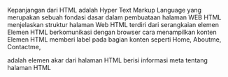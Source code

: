 Kepanjangan dari HTML adalah Hyper Text Markup Language yang merupakan sebuah fondasi dasar dalam pembuataan halaman WEB 
HTML menjelaskan struktur halaman Web
HTML terdiri dari serangkaian elemen
Elemen HTML berkomunikasi dengan browser cara menampilkan konten
Elemen HTML memberi label pada bagian konten seperti Home, Aboutme, Contactme,

adalah elemen akar dari halaman HTML
berisi informasi meta tentang halaman HTML
<title>menentukan judul untuk halaman HTML (ditampilkan di bilah judul browser atau di tab halaman)
mendefinisikan badan dokumen, dan merupakan wadah untuk semua konten yang terlihat, seperti judul, paragraf, gambar, hyperlink, tabel, daftar, dll.
mendefinisikan judul besar
mendefinisikan paragraf

Atribut HTML

Tag mendefinisikan hyperlink. Atribut hrefmenentukan URL halaman yang dituju.

Tag digunakan untuk menyematkan gambar di halaman HTML. Atribut sr cmenentukan jalur ke gambar yang akan ditampilkan.

Tag juga harus berisi atribut widthand height, yang menentukan lebar dan tinggi gambar:

Atribut yang diperlukan alt untuk  tag menentukan teks alternatif untuk suatu gambar, jika gambar karena alasan tertentu tidak dapat ditampilkan. Hal ini dapat disebabkan oleh koneksi yang lambat, atau kesalahan pada srcatribut, atau jika pengguna menggunakan pembaca layar.

CSS (Cascading Style Sheets) : CSS adalah bahasa yang digunakan untuk menata gaya dokumen HTML.
Syntax contoh : h1 {color:blue; font-size:12px;}

h1 = Selector Deklarasi
color: = property
blue; = value
font-size: = property
12px; = value
Java Script adalah bahasa pemrograman paling populer di dunia, Java Script digunakan untuk membuat halaman web inetraktif dan dinamis. Properti dalam JS

innerHtml = mengakses tag html
innerText = mengubah text dalam tag
textContent = mengubah text dalam tag html
document.getElementById = untuk id
document.getElementsByTagName; = untuk tag
document.getElementsByClassName; = untuk kelas
document.querySelector('#title'); = untuk id
document.querySelector('title'); = untuk kelas
document.querySelector('div'); = untuk id
console.log("Hello World"); = menampilkan text
